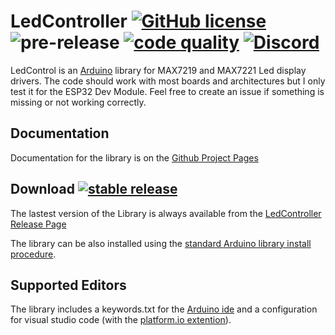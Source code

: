 # LedController [![GitHub license](https://img.shields.io/github/license/noah1510/LedController.svg)](https://github.com/noah1510/LedController/blob/master/License) ![pre-release](https://github.com/noah1510/LedController/workflows/pre-release/badge.svg)  [![code quality](https://www.code-inspector.com/project/5318/score/svg)](https://frontend.code-inspector.com/project/5318/dashboard) [![Discord](https://discordapp.com/api/guilds/691968013234339881/widget.png)](https://discord.gg/awjW3aG) 

LedControl is an [Arduino](http://arduino.cc) library for MAX7219 and MAX7221 Led display drivers.
The code should work with most boards and architectures but I only test it for the ESP32 Dev Module.
Feel free to create an issue if something is missing or not working correctly.

## Documentation

Documentation for the library is on the [Github Project Pages](http://noah1510.github.io/LedController/)

## Download [![stable release](https://img.shields.io/github/v/release/noah1510/LedController.svg)](https://GitHub.com/noah1510/LedController/releases/)

The lastest version of the Library is always available from the [LedController Release Page](https://github.com/noah1510/LedController/releases)

The library can be also installed using the [standard Arduino library install procedure](http://arduino.cc/en/Guide/Libraries).

## Supported Editors

The library includes a keywords.txt for the [Arduino ide](https://www.arduino.cc/) and a configuration for visual studio code (with the [platform.io extention](https://platformio.org/platformio-ide)).
                    
